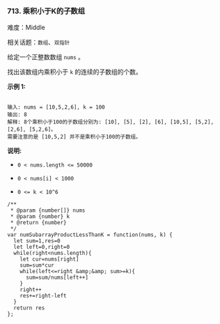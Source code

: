 ### 713. 乘积小于K的子数组

难度：Middle

相关话题：`数组`、`双指针`

给定一个正整数数组 `nums` 。



找出该数组内乘积小于 `k` 的连续的子数组的个数。



**示例 1:** 



```

输入: nums = [10,5,2,6], k = 100
输出: 8
解释: 8个乘积小于100的子数组分别为: [10], [5], [2], [6], [10,5], [5,2], [2,6], [5,2,6]。
需要注意的是 [10,5,2] 并不是乘积小于100的子数组。
```


**说明:** 




* `0 < nums.length <= 50000`

* `0 < nums[i] < 1000`

* `0 <= k < 10^6`




```
/**
 * @param {number[]} nums
 * @param {number} k
 * @return {number}
 */
var numSubarrayProductLessThanK = function(nums, k) {
  let sum=1,res=0
  let left=0,right=0
  while(right<nums.length){
    let cur=nums[right]
    sum=sum*cur
    while(left<=right &amp;&amp; sum>=k){
      sum=sum/nums[left++]
    }
    right++
    res+=right-left
  }
  return res
};
```

